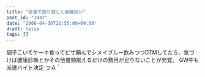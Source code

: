```yaml
---
title: "自室で独り寂しく就職祝い"
post_id: "3447"
date: "2006-04-30T22:55:00+09:00"
draft: false
tags: []
---
```



調子こいてケーキ食ってピザ頼んでシメイブルー飲みつつDTMしてたら、気づけば健康診断とかその他書類揃えるだけの費用が足りないことが発覚。 GW中も派遣バイト決定 つＡ｀
